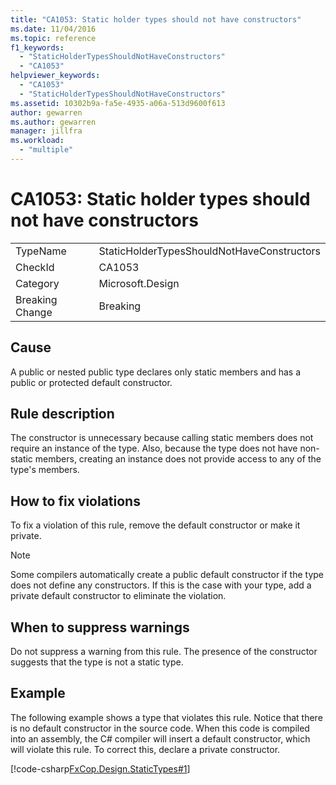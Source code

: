 ```yaml
---
title: "CA1053: Static holder types should not have constructors"
ms.date: 11/04/2016
ms.topic: reference
f1_keywords:
  - "StaticHolderTypesShouldNotHaveConstructors"
  - "CA1053"
helpviewer_keywords:
  - "CA1053"
  - "StaticHolderTypesShouldNotHaveConstructors"
ms.assetid: 10302b9a-fa5e-4935-a06a-513d9600f613
author: gewarren
ms.author: gewarren
manager: jillfra
ms.workload:
  - "multiple"
---
```

# CA1053: Static holder types should not have constructors

|||
|-|-|
|TypeName|StaticHolderTypesShouldNotHaveConstructors|
|CheckId|CA1053|
|Category|Microsoft.Design|
|Breaking Change|Breaking|

## Cause
 A public or nested public type declares only static members and has a public or protected default constructor.

## Rule description
 The constructor is unnecessary because calling static members does not require an instance of the type. Also, because the type does not have non-static members, creating an instance does not provide access to any of the type's members.

## How to fix violations
 To fix a violation of this rule, remove the default constructor or make it private.

> [!NOTE]
>  Some compilers automatically create a public default constructor if the type does not define any constructors. If this is the case with your type, add a private default constructor to eliminate the violation.

## When to suppress warnings
 Do not suppress a warning from this rule. The presence of the constructor suggests that the type is not a static type.

## Example
 The following example shows a type that violates this rule. Notice that there is no default constructor in the source code. When this code is compiled into an assembly, the C# compiler will insert a default constructor, which will violate this rule. To correct this, declare a private constructor.

 [!code-csharp[FxCop.Design.StaticTypes#1](../code-quality/codesnippet/CSharp/ca1053-static-holder-types-should-not-have-constructors_1.cs)]